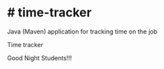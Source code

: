 # # time-tracker
Java (Maven) application for tracking time on the job

Time tracker

Good Night Students!!!
